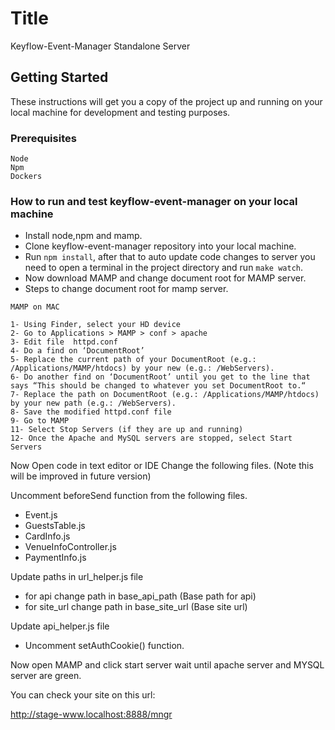 # Title

Keyflow-Event-Manager Standalone Server

## Getting Started

These instructions will get you a copy of the project up and running on your local machine for development and testing purposes.

### Prerequisites
```
Node
Npm
Dockers
```
### How to run and test keyflow-event-manager on your local machine
- Install node,npm and mamp.
- Clone keyflow-event-manager repository into your local machine.
- Run `npm install`, after that to auto update code changes to server you need to open a terminal in the project directory and run `make watch`.
- Now download MAMP and change document root for MAMP server.
- Steps to change document root for mamp server.
```
MAMP on MAC

1- Using Finder, select your HD device
2- Go to Applications > MAMP > conf > apache
3- Edit file  httpd.conf
4- Do a find on ‘DocumentRoot’
5- Replace the current path of your DocumentRoot (e.g.: /Applications/MAMP/htdocs) by your new (e.g.: /WebServers).
6- Do another find on ‘DocumentRoot’ until you get to the line that says “This should be changed to whatever you set DocumentRoot to.“
7- Replace the path on DocumentRoot (e.g.: /Applications/MAMP/htdocs) by your new path (e.g.: /WebServers).
8- Save the modified httpd.conf file
9- Go to MAMP
11- Select Stop Servers (if they are up and running)
12- Once the Apache and MySQL servers are stopped, select Start Servers
```
Now Open code in text editor or IDE Change the following files. (Note this will be improved in future version)

Uncomment beforeSend function from the following files.
- Event.js
- GuestsTable.js
- CardInfo.js
- VenueInfoController.js
- PaymentInfo.js

Update paths in url_helper.js file
- for api change path in base_api_path (Base path for api)
- for site_url change path in base_site_url (Base site url)

Update api_helper.js file
- Uncomment setAuthCookie() function.


Now open MAMP and click start server wait until apache server and MYSQL server are green.

You can check your site on this url:

http://stage-www.localhost:8888/mngr
